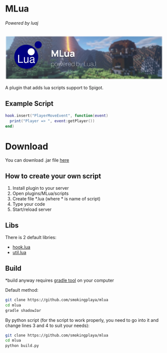 # MLua
###### Powered by luaj

![header](https://raw.githubusercontent.com/smokingplaya/mlua/main/hat.png)

A plugin that adds lua scripts support to Spigot.

## Example Script
```lua
hook.insert("PlayerMoveEvent", function(event)
  print("Player => ", event:getPlayer())
end)
```

# Download
You can download .jar file [here](https://github.com/smokingplaya/mlua/releases/tag/1.3)

## How to create your own script
1. Install plugin to your server
2. Open plugins/MLua/scripts
3. Create file *.lua (where * is name of script)
4. Type your code
5. Start/reload server

## Libs
There is 2 default libries:
* [hook.lua](https://github.com/smokingplaya/mlua/blob/main/src/main/resources/hook.lua)
* [util.lua](https://github.com/smokingplaya/mlua/blob/main/src/main/resources/util.lua)

## Build
*build anyway requires [gradle tool](https://gradle.org/) on your computer

Default method:
```bash
git clone https://github.com/smokingplaya/mlua
cd mlua
gradle shadowJar
```

By python script (for the script to work properly, you need to go into it and change lines 3 and 4 to suit your needs):

```bash
git clone https://github.com/smokingplaya/mlua
cd mlua
python build.py
```
